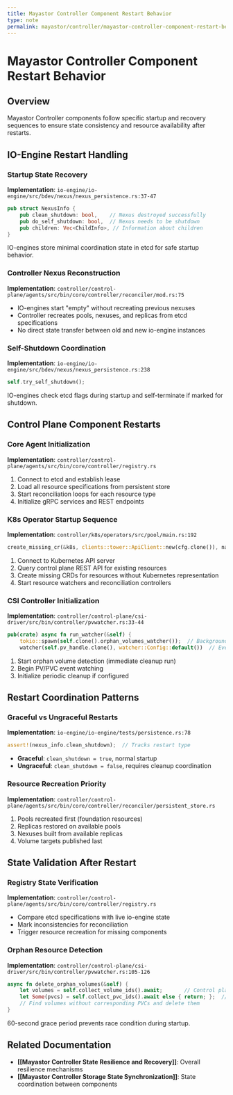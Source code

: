 ```yaml
---
title: Mayastor Controller Component Restart Behavior
type: note
permalink: mayastor/controller/mayastor-controller-component-restart-behavior
---
```


# Mayastor Controller Component Restart Behavior

## Overview
Mayastor Controller components follow specific startup and recovery sequences to ensure state consistency and resource availability after restarts.

## IO-Engine Restart Handling

### Startup State Recovery
**Implementation**: `io-engine/io-engine/src/bdev/nexus/nexus_persistence.rs:37-47`
```rust
pub struct NexusInfo {
    pub clean_shutdown: bool,    // Nexus destroyed successfully
    pub do_self_shutdown: bool,  // Nexus needs to be shutdown
    pub children: Vec<ChildInfo>, // Information about children
}
```
IO-engines store minimal coordination state in etcd for safe startup behavior.

### Controller Nexus Reconstruction
**Implementation**: `controller/control-plane/agents/src/bin/core/controller/reconciler/mod.rs:75`
- IO-engines start "empty" without recreating previous nexuses
- Controller recreates pools, nexuses, and replicas from etcd specifications
- No direct state transfer between old and new io-engine instances

### Self-Shutdown Coordination
**Implementation**: `io-engine/io-engine/src/bdev/nexus/nexus_persistence.rs:238`
```rust
self.try_self_shutdown();
```
IO-engines check etcd flags during startup and self-terminate if marked for shutdown.

## Control Plane Component Restarts

### Core Agent Initialization
**Implementation**: `controller/control-plane/agents/src/bin/core/controller/registry.rs`
1. Connect to etcd and establish lease
2. Load all resource specifications from persistent store
3. Start reconciliation loops for each resource type
4. Initialize gRPC services and REST endpoints

### K8s Operator Startup Sequence
**Implementation**: `controller/k8s/operators/src/pool/main.rs:192`
```rust
create_missing_cr(&k8s, clients::tower::ApiClient::new(cfg.clone()), namespace).await?;
```
1. Connect to Kubernetes API server
2. Query control plane REST API for existing resources
3. Create missing CRDs for resources without Kubernetes representation
4. Start resource watchers and reconciliation controllers

### CSI Controller Initialization
**Implementation**: `controller/control-plane/csi-driver/src/bin/controller/pvwatcher.rs:33-44`
```rust
pub(crate) async fn run_watcher(&self) {
    tokio::spawn(self.clone().orphan_volumes_watcher());  // Background cleanup
    watcher(self.pv_handle.clone(), watcher::Config::default())  // Event watcher
```
1. Start orphan volume detection (immediate cleanup run)
2. Begin PV/PVC event watching
3. Initialize periodic cleanup if configured

## Restart Coordination Patterns

### Graceful vs Ungraceful Restarts
**Implementation**: `io-engine/io-engine/tests/persistence.rs:78`
```rust
assert!(nexus_info.clean_shutdown);  // Tracks restart type
```
- **Graceful**: `clean_shutdown = true`, normal startup
- **Ungraceful**: `clean_shutdown = false`, requires cleanup coordination

### Resource Recreation Priority
**Implementation**: `controller/control-plane/agents/src/bin/core/controller/reconciler/persistent_store.rs`
1. Pools recreated first (foundation resources)
2. Replicas restored on available pools  
3. Nexuses built from available replicas
4. Volume targets published last

## State Validation After Restart

### Registry State Verification
**Implementation**: `controller/control-plane/agents/src/bin/core/controller/registry.rs`
- Compare etcd specifications with live io-engine state
- Mark inconsistencies for reconciliation
- Trigger resource recreation for missing components

### Orphan Resource Detection
**Implementation**: `controller/control-plane/csi-driver/src/bin/controller/pvwatcher.rs:105-126`
```rust
async fn delete_orphan_volumes(&self) {
    let volumes = self.collect_volume_ids().await;       // Control plane volumes
    let Some(pvcs) = self.collect_pvc_ids().await else { return; };  // K8s PVCs
    // Find volumes without corresponding PVCs and delete them
}
```
60-second grace period prevents race condition during startup.

## Related Documentation  
- **[[Mayastor Controller State Resilience and Recovery]]**: Overall resilience mechanisms
- **[[Mayastor Controller Storage State Synchronization]]**: State coordination between components